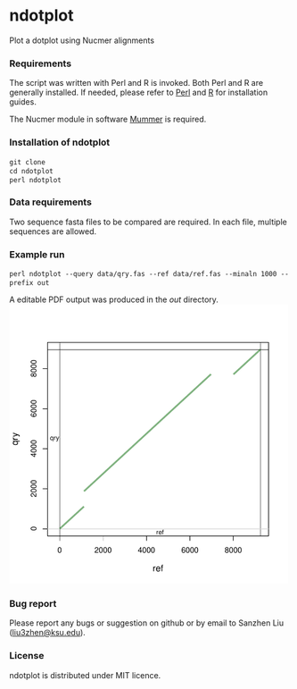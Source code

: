 # ndotplot
Plot a dotplot using Nucmer alignments

### Requirements
The script was written with Perl and R is invoked. Both Perl and R are generally installed. If needed, please refer to [Perl](https://www.perl.org/) and [R](https://www.r-project.org/) for installation guides. 

The Nucmer module in software [Mummer](https://mummer.sourceforge.net/) is required.

### Installation of ndotplot
```
git clone 
cd ndotplot
perl ndotplot
```

### Data requirements
Two sequence fasta files to be compared are required. In each file, multiple sequences are allowed.

### Example run
```
perl ndotplot --query data/qry.fas --ref data/ref.fas --minaln 1000 --prefix out
```
A editable PDF output was produced in the *out* directory.  
<img src="data/example.dotplot.pdf" alt="comparisonplot" width=500 />


### Bug report
Please report any bugs or suggestion on github or by email to Sanzhen Liu (liu3zhen@ksu.edu).

### License
ndotplot is distributed under MIT licence.
